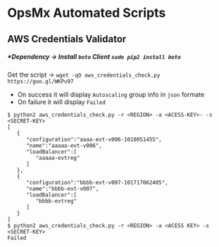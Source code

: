 # OpsMx Automated Scripts

## AWS Credentials Validator
##### *Dependency -> Install `boto` Client `sudo pip2 install boto`
Get the script ->  `wget -qO aws_credentials_check.py https://goo.gl/WKPu97`
* On success it will display `Autoscaling` group info in `json` formate
* On failure it will display `Failed`
```
$ python2 aws_credentials_check.py -r <REGION> -a <ACESS-KEY>- -s <SECRET-KEY>
[
   {
      "configuration":"aaaa-evt-v006-1010051455",
      "name":"aaaaa-evt-v006",
      "loadBalancer":[
         "aaaaa-evtreg"
      ]
   },
   {
      "configuration":"bbbb-evt-v007-101717062405",
      "name":"bbbb-evt-v007",
      "loadBalancer":[
         "bbbb-evtreg"
      ]
   }
]
$ python2 aws_credentials_check.py -r <REGION> -a <ACESS KEY> -s <SECRET-KEY>
Failed
```
